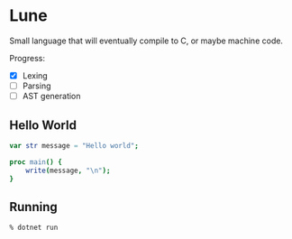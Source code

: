 # Lune
Small language that will eventually compile to C, or maybe machine code.

Progress:
- [x] Lexing
- [ ] Parsing
- [ ] AST generation

## Hello World
```nim
var str message = "Hello world"; 

proc main() {
    write(message, "\n");
}
```

## Running
```sh
% dotnet run
```
